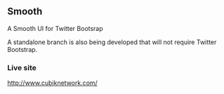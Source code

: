 ## Smooth

A Smooth UI for Twitter Bootsrap

A standalone branch is also being developed that will not require Twitter Bootstrap.

### Live site
http://www.cubiknetwork.com/